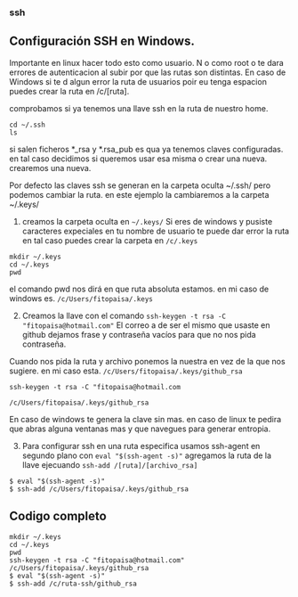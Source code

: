 ### ssh

## Configuración SSH en Windows. 

Importante en linux hacer todo esto como usuario.
N o como root o te dara errores de autenticacion al subir por que las rutas son distintas. 
En caso de Windows si te d algun error la ruta de usuarios poir eu tenga espacion puedes crear la ruta en /c/[ruta].

comprobamos si ya tenemos una llave ssh en la ruta de nuestro home. 
```
cd ~/.ssh
ls
```
si salen ficheros *_rsa y *.rsa_pub es qua ya tenemos claves configuradas.
en tal caso decidimos si queremos usar esa misma o crear una nueva. 
crearemos una nueva. 

Por defecto las claves ssh se generan en  la carpeta oculta ~/.ssh/ pero podemos cambiar la ruta. 
en este ejemplo la cambiaremos a la carpeta ~/.keys/

1. creamos la carpeta oculta en `~/.keys/` 
Si eres de windows y pusiste caracteres expeciales en tu nombre de usuario te puede dar error la ruta 
en tal caso puedes crear la carpeta en `/c/.keys`
```
mkdir ~/.keys
cd ~/.keys
pwd
```
el comando pwd nos dirá en que ruta absoluta estamos. 
en mi caso de windows es.
`/c/Users/fitopaisa/.keys`

2. Creamos la llave con el comando
`ssh-keygen -t rsa -C "fitopaisa@hotmail.com"`
El correo a de ser el mismo que usaste en github
dejamos frase y contraseña vacíos para que no nos pida contraseña. 

Cuando nos pida la ruta y archivo ponemos la nuestra en vez de la que nos sugiere.
en mi caso esta.
`/c/Users/fitopaisa/.keys/github_rsa`
```
ssh-keygen -t rsa -C "fitopaisa@hotmail.com

/c/Users/fitopaisa/.keys/github_rsa

```
En caso de windows te genera la clave sin mas. 
en caso de linux te pedira que abras alguna ventanas mas y que navegues para generar entropia.

3. Para configurar ssh en una ruta especifica 
usamos ssh-agent en segundo plano con `eval "$(ssh-agent -s)"`
agregamos la ruta de la llave ejecuando `ssh-add /[ruta]/[archivo_rsa]`
```
$ eval "$(ssh-agent -s)"
$ ssh-add /c/Users/fitopaisa/.keys/github_rsa
```

## Codigo completo
```
mkdir ~/.keys
cd ~/.keys
pwd
ssh-keygen -t rsa -C "fitopaisa@hotmail.com"
/c/Users/fitopaisa/.keys/github_rsa
$ eval "$(ssh-agent -s)"
$ ssh-add /c/ruta-ssh/github_rsa

```
